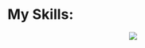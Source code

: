 
<h1 style:color:blue>
  My Skills:
</h1>
  
<p align="center">
  <a href="https://skillicons.dev">
    <img src="https://skillicons.dev/icons?i=html,css,js,bootstrap,tailwind" />
  </a>
</p>
